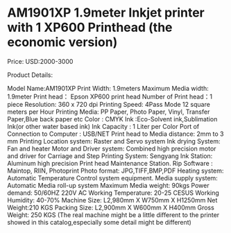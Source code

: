 # AM1901XP 1.9meter Inkjet printer with 1 XP600 Printhead (the economic version)

Price: USD:2000-3000

Product Details:

Model Name:AM1901XP
Print Width: 1.9meters
Maximum Media width: 1.9meter
Print head： Epson XP600 print head
Number of Print head：1 piece
Resolution: 360 x 720 dpi
Printing Speed: 4Pass Mode 12 square meters per Hour
Printing Media: PP Paper, Photo Paper, Vinyl, Transfer Paper,Blue back paper etc
Color : CMYK
Ink :Eco-Solvent ink,Sublimation Ink(or other water based ink)
Ink Capacity : 1 Liter per Color
Port of Connection to Computer : USB/NET
Print head to Media distance: 2mm to 3 mm
Printing Location system: Raster and Servo system
Ink drying System: Fan and heater
Motor and Driver system: Combined high precision motor and driver for Carriage and Step
Printing System: Sengyang
Ink Station: Aluminum high precision Print head Maintenance Station.
Rip Software : Maintop, RIIN, Photoprint
Photo format: JPG,TIFF,BMP,PDF
Heating system: Automatic Temperature Control system equipment.
Media supply system: Automatic Media roll-up system
Maximum Media weight: 90kgs
Power demand: 50/60HZ 220V AC
Working Temperature: 20-25 CESUS
Working Humidity: 40-70%
Machine Size: L2,980mm X W750mm X H1250mm
Net Weight:210 KGS
Packing Size: L2,900mm X W600mm X H400mm
Gross Weight: 250 KGS
(The real machine might be a little different to the printer showed in this catalog,especially some detail might be different)
